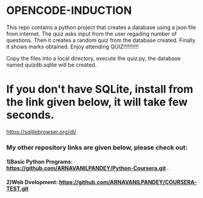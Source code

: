 # OPENCODE-INDUCTION
This repo contains a python project that creates a database using a json file from internet. The quiz asks input from the user regading number of questions. Then it creates a 
random quiz from the database created. Finally it shows marks obtained. Enjoy attending QUIZ!!!!!!!!!!

Copy the files into a local directory, execute the quiz.py, the database named quizdb.sqlite will be created. 
# If you don't have SQLite, install from the link given below, it will take few seconds.

https://sqlitebrowser.org/dl/

### My other repository links are given below, please check out:
#### 1)Basic Python Programs: https://github.com/ARNAVANILPANDEY/Python-Coursera.git .
#### 2)Web Dvelopment: https://github.com/ARNAVANILPANDEY/COURSERA-TEST.git

